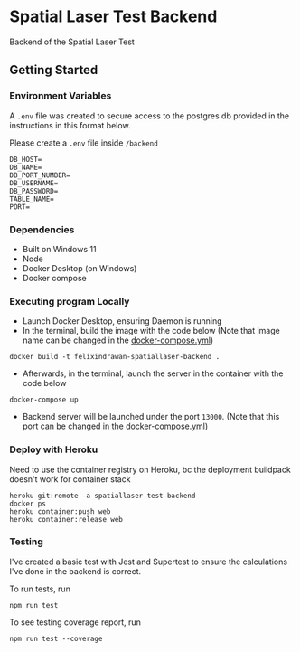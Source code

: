 # Spatial Laser Test Backend

Backend of the Spatial Laser Test

## Getting Started

### Environment Variables

A `.env` file was created to secure access to the postgres db provided in the instructions in this format below.

Please create a `.env` file inside `/backend`
```
DB_HOST=
DB_NAME=
DB_PORT_NUMBER=
DB_USERNAME=
DB_PASSWORD=
TABLE_NAME=
PORT=
```

### Dependencies

* Built on Windows 11
* Node
* Docker Desktop (on Windows)  
* Docker compose

### Executing program Locally
* Launch Docker Desktop, ensuring Daemon is running
* In the terminal, build the image with the code below (Note that image name can be changed in the [docker-compose.yml](./docker-compose.yml))
```
docker build -t felixindrawan-spatiallaser-backend .
```
* Afterwards, in the terminal, launch the server in the container with the code below 
```
docker-compose up
```
* Backend server will be launched under the port `13000`. (Note that this port can be changed in the [docker-compose.yml](./docker-compose.yml))

### Deploy with Heroku
Need to use the container registry on Heroku, bc the deployment buildpack doesn't work for container stack
```
heroku git:remote -a spatiallaser-test-backend
docker ps
heroku container:push web
heroku container:release web
```

### Testing
I've created a basic test with Jest and Supertest to ensure the calculations I've done in the backend is correct.

To run tests, run
```
npm run test
```

To see testing coverage report, run
```
npm run test --coverage
```